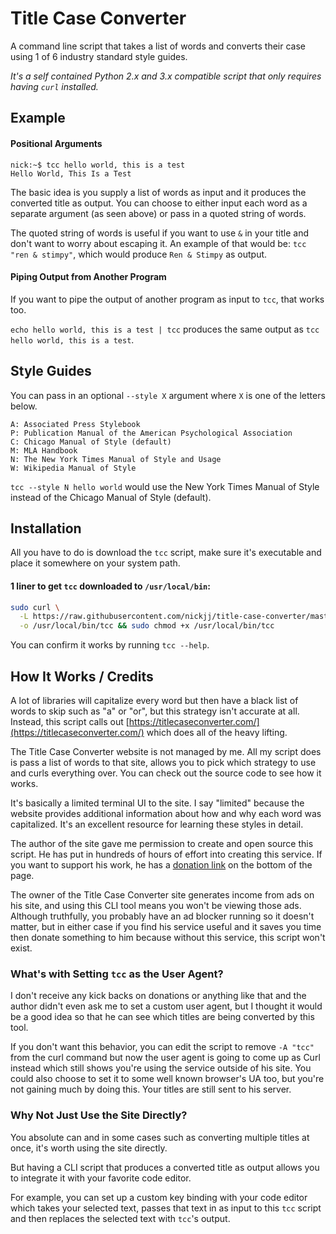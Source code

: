 # Title Case Converter

A command line script that takes a list of words and converts their case using
1 of 6 industry standard style guides.

*It's a self contained Python 2.x and 3.x compatible script that only requires
having `curl` installed.*

## Example

#### Positional Arguments

```
nick:~$ tcc hello world, this is a test
Hello World, This Is a Test
```

The basic idea is you supply a list of words as input and it produces the
converted title as output.  You can choose to either input each word as a
separate argument (as seen above) or pass in a quoted string of words.

The quoted string of words is useful if you want to use `&` in your title and
don't want to worry about escaping it. An example of that would be: `tcc "ren
& stimpy"`, which would produce `Ren & Stimpy` as output.

#### Piping Output from Another Program

If you want to pipe the output of another program as input to `tcc`, that works
too.

`echo hello world, this is a test | tcc` produces the same output as
`tcc hello world, this is a test`.

## Style Guides

You can pass in an optional `--style X` argument where `X` is one of the
letters below.

```
A: Associated Press Stylebook
P: Publication Manual of the American Psychological Association
C: Chicago Manual of Style (default)
M: MLA Handbook
N: The New York Times Manual of Style and Usage
W: Wikipedia Manual of Style
```

`tcc --style N hello world` would use the New York Times Manual of Style
instead of the Chicago Manual of Style (default).

## Installation

All you have to do is download the `tcc` script, make sure it's executable
and place it somewhere on your system path.

#### 1 liner to get `tcc` downloaded to `/usr/local/bin`:

```sh
sudo curl \
  -L https://raw.githubusercontent.com/nickjj/title-case-converter/master/tcc \
  -o /usr/local/bin/tcc && sudo chmod +x /usr/local/bin/tcc
```

You can confirm it works by running `tcc --help`.

## How It Works / Credits 

A lot of libraries will capitalize every word but then have a black list of
words to skip such as "a" or "or", but this strategy isn't accurate at all.
Instead, this script calls out
[https://titlecaseconverter.com/](https://titlecaseconverter.com/) which does
all of the heavy lifting.

The Title Case Converter website is not managed by me. All my script does is
pass a list of words to that site, allows you to pick which strategy to use and
curls everything over. You can check out the source code to see how it works.

It's basically a limited terminal UI to the site. I say "limited" because the
website provides additional information about how and why each word was
capitalized. It's an excellent resource for learning these styles in detail.

The author of the site gave me permission to create and open source this script.
He has put in hundreds of hours of effort into creating this service. If you
want to support his work, he has a
[donation link](https://titlecaseconverter.com/) on the bottom of the page.

The owner of the Title Case Converter site generates income from
ads on his site, and using this CLI tool means you won't be viewing those ads.
Although truthfully, you probably have an ad blocker running so it doesn't
matter, but in either case if you find his service useful and it saves you time
then donate something to him because without this service, this script won't
exist.

### What's with Setting `tcc` as the User Agent?

I don't receive any kick backs on donations or anything like that and the
author didn't even ask me to set a custom user agent, but I thought it would
be a good idea so that he can see which titles are being converted by this tool.

If you don't want this behavior, you can edit the script to remove `-A "tcc"`
from the curl command but now the user agent is going to come up as Curl
instead which still shows you're using the service outside of his site. You
could also choose to set it to some well known browser's UA too, but you're not
gaining much by doing this. Your titles are still sent to his server.

### Why Not Just Use the Site Directly?

You absolute can and in some cases such as converting multiple titles at once,
it's worth using the site directly.

But having a CLI script that produces a converted title as output allows you to
integrate it with your favorite code editor.

For example, you can set up a custom key binding with your code editor which
takes your selected text, passes that text in as input to this `tcc` script
and then replaces the selected text with `tcc`'s output.
